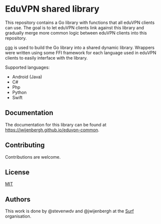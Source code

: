 # EduVPN shared library

This repository contains a Go library with functions that all eduVPN clients can use. The goal is to let eduVPN clients
link against this library and gradually merge more common logic between eduVPN clients into this repository.

[cgo](https://pkg.go.dev/cmd/cgo) is used to build the Go library into a shared dynamic library. Wrappers were
written using some FFI framework for each language used in eduVPN clients to easily interface with the library.

Supported languages:
- Android (Java)
- C#
- Php
- Python
- Swift

## Documentation
The documentation for this library can be found at https://jwijenbergh.github.io/eduvpn-common.

## Contributing
Contributions are welcome.

## License
[MIT](./LICENSE)

## Authors
This work is done by @stevenwdv and @jwijenbergh at the [Surf](https://www.surf.nl/) organisation.
